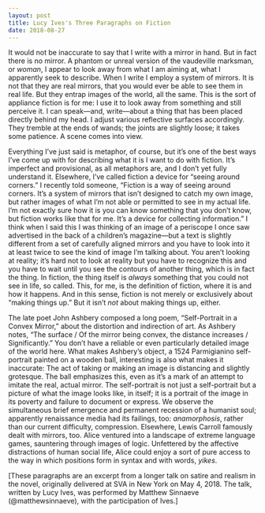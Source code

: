 ```yaml
---
layout: post
title: Lucy Ives's Three Paragraphs on Fiction
date: 2018-08-27
---
```

It would not be inaccurate to say that I write with a mirror in hand. But in fact there is no mirror. A phantom or unreal version of the vaudeville marksman, or _woman_, I appear to look away from what I am aiming at, what I apparently seek to describe. When I write I employ a system of mirrors. It is not that they are real mirrors, that you would ever be able to see them in real life. But they entrap images of the world, all the same. This is the sort of appliance fiction is for me: I use it to look away from something and still perceive it. I can speak—and, write—about a thing that has been placed directly behind my head. I adjust various reflective surfaces accordingly. They tremble at the ends of wands; the joints are slightly loose; it takes some patience. A scene comes into view.
 
Everything I’ve just said is metaphor, of course, but it’s one of the best ways I’ve come up with for describing what it is I want to do with fiction. It’s imperfect and provisional, as all metaphors are, and I don’t yet fully understand it. Elsewhere, I’ve called fiction a device for “seeing around corners.” I recently told someone, “Fiction is a way of seeing around corners. It’s a system of mirrors that isn’t designed to catch my own image, but rather images of what I’m not able or permitted to see in my actual life. I’m not exactly sure how it is you can know something that you don’t know, but fiction works like that for me. It’s a device for collecting information.” I think when I said this I was thinking of an image of a periscope I once saw advertised in the back of a children’s magazine—but a text is slightly different from a set of carefully aligned mirrors and you have to look into it at least twice to see the kind of image I’m talking about. You aren’t looking at reality; it’s hard not to look at reality but you have to recognize this and you have to wait until you see the contours of another thing, which is in fact the thing. In fiction, the thing itself is _always_ something that you could not see in life, so called. This, for me, is the definition of fiction, where it is and how it happens. And in this sense, fiction is not merely or exclusively about “making things up.” But it isn’t _not_ about making things up, either.
 
The late poet John Ashbery composed a long poem, “Self-Portrait in a Convex Mirror,” about the distortion and indirection of art. As Ashbery notes, “The surface / Of the mirror being convex, the distance increases / Significantly.” You don’t have a reliable or even particularly detailed image of the world here. What makes Ashbery’s object, a 1524 Parmigianino self-portrait painted on a wooden ball, interesting is also what makes it inaccurate: The act of taking or making an image is distancing and slightly grotesque. The ball emphasizes this, even as it’s a mark of an attempt to imitate the real, actual mirror. The self-portrait is not just a self-portrait but a picture of what the image looks like, in itself; it is a portrait of the image in its poverty and failure to document or express. We observe the simultaneous brief emergence and permanent recession of a humanist soul; apparently renaissance media had its failings, too: _anamorphosis_, rather than our current difficulty, compression. Elsewhere, Lewis Carroll famously dealt with mirrors, too. Alice ventured into a landscape of extreme language games, sauntering through images of logic. Unfettered by the affective distractions of human social life, Alice could enjoy a sort of pure access to the way in which positions form in syntax and with words, _yikes_.

[These paragraphs are an excerpt from a longer talk on satire and realism in the novel, originally delivered at SVA in New York on May 4, 2018. The talk, written by Lucy Ives, was performed by Matthew Sinnaeve (@matthewsinnaeve), with the participation of Ives.]
